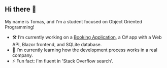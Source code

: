 ## Hi there 👋

My name is Tomas, and I'm a student focused on Object Oriented Programming!

- 🛠️ I’m currently working on a [Booking Application](https://github.com/tomaspsotkka/BookingApplication), a C# app with a Web API, Blazor frontend, and SQLite database.
- 🌱 I’m currently learning how the development process works in a real company.
- ⚡ Fun fact: I'm fluent in 'Stack Overflow search'.

<!--
**tomaspsotkka/tomaspsotkka** is a ✨ _special_ ✨ repository because its `README.md` (this file) appears on your GitHub profile.

Here are some ideas to get you started:

- 🔭 I’m currently working on ...
- 🌱 I’m currently learning ...
- 👯 I’m looking to collaborate on ...
- 🤔 I’m looking for help with ...
- 💬 Ask me about ...
- 📫 How to reach me: ...
- 😄 Pronouns: ...
- ⚡ Fun fact: ...
-->
